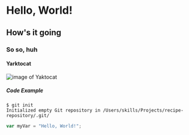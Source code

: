 # Hello, World!
## How's it going
### So so, huh
#### Yarktocat
![image of Yaktocat](https://octodex.github.com/images/yaktocat.png)
##### Code Example
```
$ git init
Initialized empty Git repository in /Users/skills/Projects/recipe-repository/.git/
```
``` javascript
var myVar = "Hello, World!";
```

